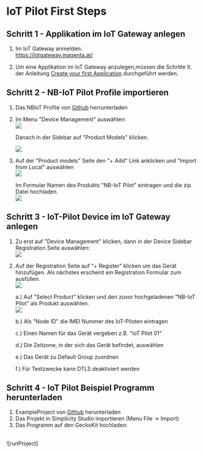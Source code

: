 # IoT Pilot First Steps

## Schritt 1 - Applikation im IoT Gateway anlegen

1. Im IoT Gateway anmelden:</br>
   https://iotgateway.magenta.at/</br>

2. Um eine Applikation im IoT Gateway anzulegen,müssen die Schritte lt. der Anleitung [Create your first Application][create1App_link] durchgeführt werden.

## Schritt 2 - NB-IoT Pilot Profile importieren

1. Das NBIoT Profile von [Github][profileLink] herrunterladen
2. Im Menu "Device Management" auswählen: <br>
    ![][selectDeviceMgmt]

    Danach in der Sidebar auf "Product Models" klicken.

    ![][go2ProductModels]

3. Auf der "Product models" Seite den "+ Add" Link anklicken und "Import from Local" auswählen <br>
    ![][importLocal]

    Im Formular Namen des Produkts "NB-IoT Pilot" eintragen und die zip Datei hochladen. <br>
    ![][importWindow]

## Schritt 3 - IoT-Pilot Device im IoT Gateway anlegen

1. Zu erst auf "Device Management" klicken, dann in der Device Sidebar Registration Seite auswählen: <br>
![][selectReg]
2. Auf der Registration Seite auf "+ Register" klicken um das Gerät hinzufügen. Als nächstes erscheint ein Registration Formular zum ausfüllen. <br>
![][registerDevice]

    a.) Auf "Select Product" klicken und den zuvor hochgeladenen "NB-IoT Pilot" als Produkt auswählen. <br> ![][iotPilotIcon]  

    b.) Als "Node ID" die IMEI Nummer des IoT-Piloten eintragen  

    c.) Einen Namen für das Gerät vergeben z.B. "IoT Pilot 01"  

    d.) Die Zeitzone, in der sich das Gerät befindet, auswählen  

    e.) Das Gerät zu Default Group zuordnen  

    f.) Für Testzwecke kann DTLS deaktiviert werden  

## Schritt 4 - IoT Pilot Beispiel Programm herunterladen

1. ExampleProject von [Github][exampleLink] herunterladen
2. Das Projekt in Simplicity Studio importieren (Menu File -> Import)
3. Das Programm auf den GeckoKit hochladen: 
<br>
![runProject]

[selectDeviceMgmt]: ../pics/select_device_mgmt.png
[selectReg]: ../pics/devices_devreg.png
[iotPilotIcon]: ../pics/NBIotPilot_Product_Icon.png
[registerDevice]: ../pics/register_device.png
[go2ProductModels]: ../pics/select_productModels.png
[importLocal]: ../pics/import_from_local.png
[importWindow]: ../pics/import_window.png
[runProject]: ../pics/run_project.png

[create1App_link]: https://magentabusiness.github.io/IoT-Quickstart/#/01_Create_first_Application
[profileLink]: ../06_code_examples/Profile
[exampleLink]: ../06_code_examples/ExampleLibProject
